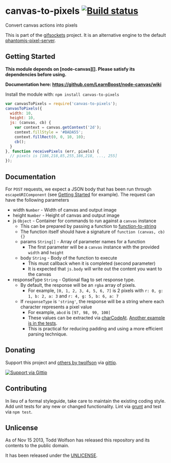 # canvas-to-pixels [![Build status](https://travis-ci.org/twolfson/canvas-to-pixels.png?branch=master)](https://travis-ci.org/twolfson/canvas-to-pixels)

Convert canvas actions into pixels

This is part of the [gifsockets][] project. It is an alternative engine to the default [phantomjs-pixel-server][].

[gifsockets]: https://github.com/twolfson/gifsockets-server
[phantomjs-pixel-server]: https://github.com/twolfson/phantomjs-pixel-server

## Getting Started
**This module depends on [node-canvas][]. Please satisfy its dependencies before using.**

**Documentation here: https://github.com/LearnBoost/node-canvas/wiki**

Install the module with: `npm install canvas-to-pixels`

```js
var canvasToPixels = require('canvas-to-pixels');
canvasToPixels({
  width: 10,
  height: 10,
  js: (canvas, cb) {
    var context = canvas.getContext('2d');
    context.fillStyle = '#BADA55';
    context.fillRect(0, 0, 10, 10);
    cb();
  }
}, function receivePixels (err, pixels) {
  // pixels is [186,218,85,255,186,218, ..., 255]
});
```

## Documentation

For `POST` requests, we expect a JSON body that has been run through `escapeURIComponent` (see [Getting Started][] for example). The request can have the following parameters

[Getting Started]: #getting-started

- width `Number` - Width of canvas and output image
- height `Number` - Height of canvas and output image
- js `Object` - Container for commands to run against a `canvas` instance
    - This can be prepared by passing a function to [function-to-string][]
    - The function itself should have a signature of `function (canvas, cb) {}`
    - params `String[]` - Array of parameter names for a function
      - The first parameter will be a `canvas` instance with the provided `width` and `height`
    - body `String` - Body of the function to execute
      - This must callback when it is completed (second parameter)
      - It is expected that `js.body` will write out the content you want to the canvas
- responseType `String` - Optional flag to set response type.
    - By default, the response will be an `rgba` array of pixels.
        - For example, `[0, 1, 2, 3, 4, 5, 6, 7]` is 2 pixels with `r: 0, g: 1, b: 2, a: 3` and `r: 4, g: 5, b: 6, a: 7`
    - If `responseType` is `'string'`, the response will be a string where each character represents a pixel value
        - For example, `abcd` is `[97, 98, 99, 100]`
        - These values can be extracted via [charCodeAt][]. [Another example is in the tests][].
        - This is practical for reducing padding and using a more efficient parsing technique.

[function-to-string]: https://github.com/twolfson/function-to-string
[charCodeAt]: https://developer.mozilla.org/en-US/docs/Web/JavaScript/Reference/Global_Objects/String/charCodeAt
[Another example is in the tests]: https://github.com/twolfson/phantomjs-pixel-server/blob/12d06b5f7c90fa4848dbe4c749180d6b0d726854/test/phantomjs-pixel-server_test.js#L117-L123

## Donating
Support this project and [others by twolfson][gittip] via [gittip][].

[![Support via Gittip][gittip-badge]][gittip]

[gittip-badge]: https://rawgithub.com/twolfson/gittip-badge/master/dist/gittip.png
[gittip]: https://www.gittip.com/twolfson/

## Contributing
In lieu of a formal styleguide, take care to maintain the existing coding style. Add unit tests for any new or changed functionality. Lint via [grunt](https://github.com/gruntjs/grunt) and test via `npm test`.

## Unlicense
As of Nov 15 2013, Todd Wolfson has released this repository and its contents to the public domain.

It has been released under the [UNLICENSE][].

[UNLICENSE]: UNLICENSE
